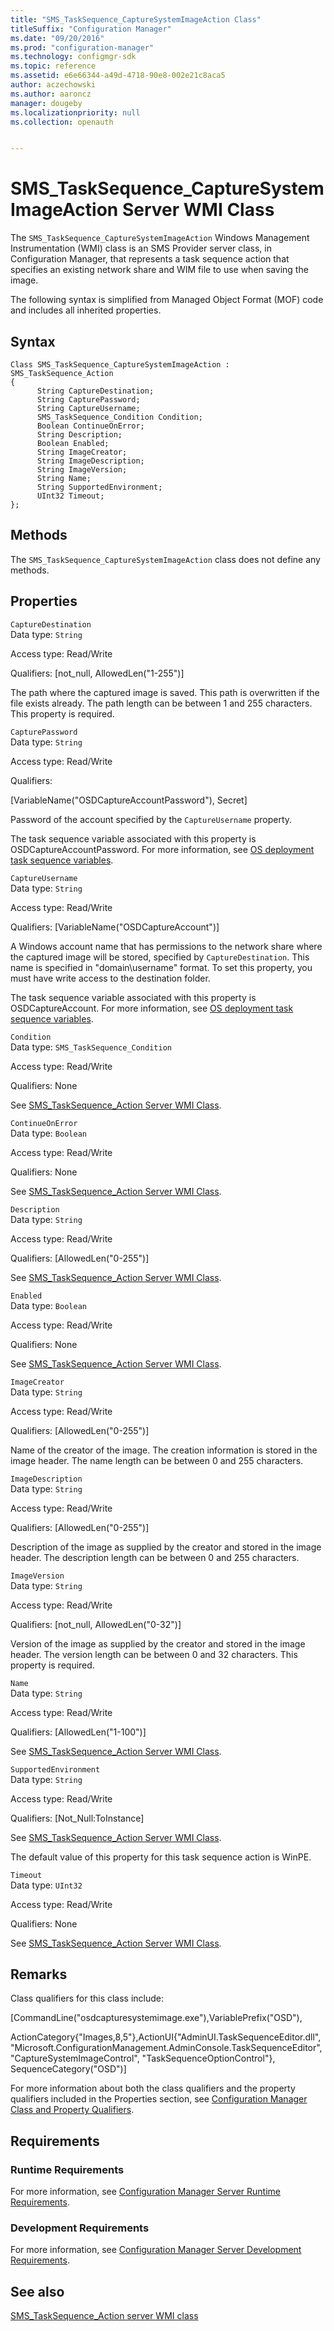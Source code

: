 ```yaml
---
title: "SMS_TaskSequence_CaptureSystemImageAction Class"
titleSuffix: "Configuration Manager"
ms.date: "09/20/2016"
ms.prod: "configuration-manager"
ms.technology: configmgr-sdk
ms.topic: reference
ms.assetid: e6e66344-a49d-4718-90e8-002e21c8aca5
author: aczechowski
ms.author: aaroncz
manager: dougeby
ms.localizationpriority: null
ms.collection: openauth


---
```

# SMS_TaskSequence_CaptureSystemImageAction Server WMI Class
The `SMS_TaskSequence_CaptureSystemImageAction` Windows Management Instrumentation (WMI) class is an SMS Provider server class, in Configuration Manager, that represents a task sequence action that specifies an existing network share and WIM file to use when saving the image.  

 The following syntax is simplified from Managed Object Format (MOF) code and includes all inherited properties.  

## Syntax  

```  
Class SMS_TaskSequence_CaptureSystemImageAction : SMS_TaskSequence_Action  
{  
      String CaptureDestination;  
      String CapturePassword;  
      String CaptureUsername;  
      SMS_TaskSequence_Condition Condition;  
      Boolean ContinueOnError;  
      String Description;  
      Boolean Enabled;  
      String ImageCreator;  
      String ImageDescription;  
      String ImageVersion;  
      String Name;  
      String SupportedEnvironment;  
      UInt32 Timeout;  
};  
```  

## Methods  
 The `SMS_TaskSequence_CaptureSystemImageAction` class does not define any methods.  

## Properties  
 `CaptureDestination`  
 Data type: `String`  

 Access type: Read/Write  

 Qualifiers: [not_null, AllowedLen("1-255")]  

 The path where the captured image is saved. This path is overwritten if the file exists already. The path length can be between 1 and 255 characters. This property is required.  

 `CapturePassword`  
 Data type: `String`  

 Access type: Read/Write  

 Qualifiers:  

 [VariableName("OSDCaptureAccountPassword"), Secret]  

 Password of the account specified by the `CaptureUsername` property.  

 The task sequence variable associated with this property is OSDCaptureAccountPassword. For more information, see [OS deployment task sequence variables](../../../osd/understand/task-sequence-variables.md#OSDCaptureAccountPassword).  

 `CaptureUsername`  
 Data type: `String`  

 Access type: Read/Write  

 Qualifiers: [VariableName("OSDCaptureAccount")]  

 A Windows account name that has permissions to the network share where the captured image will be stored, specified by `CaptureDestination`. This name is specified in "domain\username" format. To set this property, you must have write access to the destination folder.  

 The task sequence variable associated with this property is OSDCaptureAccount. For more information, see [OS deployment task sequence variables](../../../osd/understand/task-sequence-variables.md#OSDCaptureAccount).  

 `Condition`  
 Data type: `SMS_TaskSequence_Condition`  

 Access type: Read/Write  

 Qualifiers: None  

 See [SMS_TaskSequence_Action Server WMI Class](../../../develop/reference/osd/sms_tasksequence_action-server-wmi-class.md).  

 `ContinueOnError`  
 Data type: `Boolean`  

 Access type: Read/Write  

 Qualifiers: None  

 See [SMS_TaskSequence_Action Server WMI Class](../../../develop/reference/osd/sms_tasksequence_action-server-wmi-class.md).  

 `Description`  
 Data type: `String`  

 Access type: Read/Write  

 Qualifiers: [AllowedLen("0-255")]  

 See [SMS_TaskSequence_Action Server WMI Class](../../../develop/reference/osd/sms_tasksequence_action-server-wmi-class.md).  

 `Enabled`  
 Data type: `Boolean`  

 Access type: Read/Write  

 Qualifiers: None  

 See [SMS_TaskSequence_Action Server WMI Class](../../../develop/reference/osd/sms_tasksequence_action-server-wmi-class.md).  

 `ImageCreator`  
 Data type: `String`  

 Access type: Read/Write  

 Qualifiers: [AllowedLen("0-255")]  

 Name of the creator of the image. The creation information is stored in the image header. The name length can be between 0 and 255 characters.  

 `ImageDescription`  
 Data type: `String`  

 Access type: Read/Write  

 Qualifiers: [AllowedLen("0-255")]  

 Description of the image as supplied by the creator and stored in the image header. The description length can be between 0 and 255 characters.  

 `ImageVersion`  
 Data type: `String`  

 Access type: Read/Write  

 Qualifiers: [not_null, AllowedLen("0-32")]  

 Version of the image as supplied by the creator and stored in the image header. The version length can be between 0 and 32 characters. This property is required.  

 `Name`  
 Data type: `String`  

 Access type: Read/Write  

 Qualifiers: [AllowedLen("1-100")]  

 See [SMS_TaskSequence_Action Server WMI Class](../../../develop/reference/osd/sms_tasksequence_action-server-wmi-class.md).  

 `SupportedEnvironment`  
 Data type: `String`  

 Access type: Read/Write  

 Qualifiers: [Not_Null:ToInstance]  

 See [SMS_TaskSequence_Action Server WMI Class](../../../develop/reference/osd/sms_tasksequence_action-server-wmi-class.md).  

 The default value of this property for this task sequence action is WinPE.  

 `Timeout`  
 Data type: `UInt32`  

 Access type: Read/Write  

 Qualifiers: None  

 See [SMS_TaskSequence_Action Server WMI Class](../../../develop/reference/osd/sms_tasksequence_action-server-wmi-class.md).  

## Remarks  
 Class qualifiers for this class include:  

 [CommandLine("osdcapturesystemimage.exe"),VariablePrefix("OSD"),  

 ActionCategory{"Images,8,5"},ActionUI{"AdminUI.TaskSequenceEditor.dll", "Microsoft.ConfigurationManagement.AdminConsole.TaskSequenceEditor", "CaptureSystemImageControl", "TaskSequenceOptionControl"}, SequenceCategory("OSD")]  

 For more information about both the class qualifiers and the property qualifiers included in the Properties section, see [Configuration Manager Class and Property Qualifiers](../../../develop/reference/misc/class-and-property-qualifiers.md).  

## Requirements  

### Runtime Requirements  
 For more information, see [Configuration Manager Server Runtime Requirements](../../../develop/core/reqs/server-runtime-requirements.md).  

### Development Requirements  
 For more information, see [Configuration Manager Server Development Requirements](../../../develop/core/reqs/server-development-requirements.md).  

## See also

[SMS_TaskSequence_Action server WMI class](sms_tasksequence_action-server-wmi-class.md)
